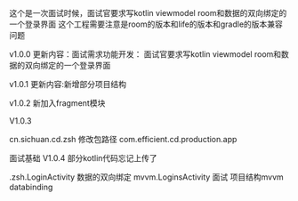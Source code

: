 这个是一次面试时候，面试官要求写kotlin  viewmodel  room和数据的双向绑定的一个登录界面
这个工程需要注意是room的版本和life的版本和gradle的版本兼容问题


v1.0.0
更新内容：面试需求功能开发： 面试官要求写kotlin  viewmodel  room和数据的双向绑定的一个登录界面

v1.0.1
更新内容:新增部分项目结构

v1.0.2
新加入fragment模块

V1.0.3

cn.sichuan.cd.zsh
修改包路径
com.efficient.cd.production.app
 
面试基础
V1.0.4
部分kotlin代码忘记上传了

.zsh.LoginActivity  数据的双向绑定
mvvm.LoginsActivity  面试 项目结构mvvm  databinding



